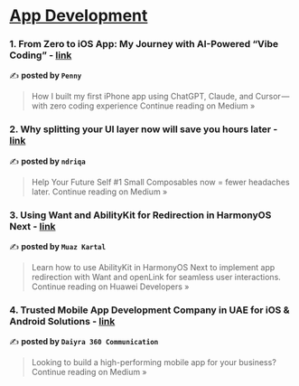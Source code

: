 
<h1><a href=https://medium.com/tag/mobile-app-development/recommended target="_blank" rel="noopener noreferrer">App Development</a></h1>
<h3>1. From Zero to iOS App: My Journey with AI-Powered “Vibe Coding” - <a href="https://medium.com/@pei.liang922/from-zero-to-ios-app-my-journey-with-ai-powered-vibe-coding-055e73e23513?source=rss------mobile_app_development-5" target="_blank" rel="noopener noreferrer">link</a></h3>

✍️ **posted by `Penny`**

<blockquote>How I built my first iPhone app using ChatGPT, Claude, and Cursor — with zero coding experience
Continue reading on Medium »</blockquote>

<h3>2. Why splitting your UI layer now will save you hours later - <a href="https://ndriqa.medium.com/why-splitting-your-ui-layer-now-will-save-you-hours-later-13d2271f6866?source=rss------mobile_app_development-5" target="_blank" rel="noopener noreferrer">link</a></h3>

✍️ **posted by `ndriqa`**

<blockquote>Help Your Future Self #1
Small Composables now = fewer headaches later.
Continue reading on Medium »</blockquote>

<h3>3.  Using Want and AbilityKit for Redirection in HarmonyOS Next - <a href="https://medium.com/huawei-developers/using-want-and-abilitykit-for-redirection-in-harmonyos-next-572947b7f13c?source=rss------mobile_app_development-5" target="_blank" rel="noopener noreferrer">link</a></h3>

✍️ **posted by `Muaz Kartal`**

<blockquote>Learn how to use AbilityKit in HarmonyOS Next to implement app redirection with Want and openLink for seamless user interactions.
Continue reading on Huawei Developers »</blockquote>

<h3>4. Trusted Mobile App Development Company in UAE for iOS & Android Solutions - <a href="https://medium.com/@daiyra77/trusted-mobile-app-development-company-in-uae-for-ios-android-solutions-766db4211834?source=rss------mobile_app_development-5" target="_blank" rel="noopener noreferrer">link</a></h3>

✍️ **posted by `Daiyra 360 Communication`**

<blockquote>Looking to build a high-performing mobile app for your business?
Continue reading on Medium »</blockquote>

